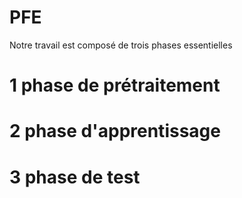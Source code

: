 # PFE
Notre travail est composé de trois phases essentielles
# 1 phase de prétraitement
# 2 phase d'apprentissage 
# 3 phase de test
